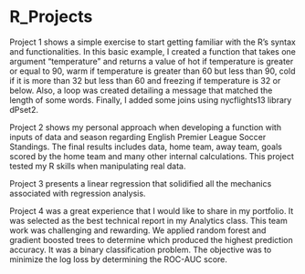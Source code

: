 # R_Projects

Project 1 shows a simple exercise to start getting familiar with the R’s syntax and functionalities. In this basic example, I created a function that takes one argument “temperature” and returns a value of hot if temperature is greater or equal to 90, warm if temperature is greater than 60 but less than 90, cold if it is more than 32 but less than 60 and freezing if temperature is 32 or below. Also, a loop was created detailing a message that matched the length of some words. Finally, I added some joins using nycflights13 library dPset2.

Project 2 shows my personal approach when developing a function with inputs of data and season regarding English Premier League Soccer Standings. The final results includes data, home team, away team, goals scored by the home team and many other internal calculations. This project tested my R skills when manipulating real data. 

Project 3 presents a linear regression that solidified all the mechanics associated with regression analysis.

Project 4 was a great experience that I would like to share in my portfolio. It was selected as the best technical report in my Analytics class. This team work was challenging and rewarding. We applied random forest and gradient boosted trees to determine which produced the highest prediction accuracy. It was a binary classification problem. The objective was to minimize the log loss by determining the ROC-AUC score. 



